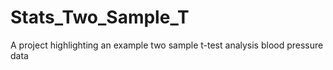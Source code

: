 # Stats_Two_Sample_T
A project highlighting an example two sample t-test analysis blood pressure data
